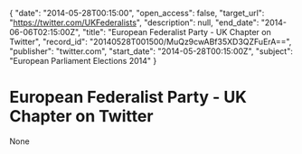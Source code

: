 {
  "date": "2014-05-28T00:15:00", 
  "open_access": false, 
  "target_url": "https://twitter.com/UKFederalists", 
  "description": null, 
  "end_date": "2014-06-06T02:15:00Z", 
  "title": "European Federalist Party - UK Chapter on Twitter", 
  "record_id": "20140528T001500/MuQz9cwABf35XD3QZFuErA==", 
  "publisher": "twitter.com", 
  "start_date": "2014-05-28T00:15:00Z", 
  "subject": "European Parliament Elections 2014"
}

# European Federalist Party - UK Chapter on Twitter

None